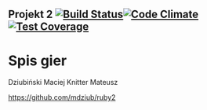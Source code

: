 ## Projekt 2  [![Build Status](https://travis-ci.org/mdziub/Ruby_2.svg?branch=master)](https://travis-ci.org/mdziub/Ruby_2)[![Code Climate](https://codeclimate.com/github/mdziub/Ruby_2/badges/gpa.svg)](https://codeclimate.com/github/mdziub/Ruby_2)[![Test Coverage](https://codeclimate.com/github/mdziub/Ruby_2/badges/coverage.svg)](https://codeclimate.com/github/mdziub/Ruby_2/coverage)

# Spis gier

Dziubiński Maciej
Knitter Mateusz

https://github.com/mdziub/ruby2
